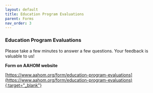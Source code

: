 ```yaml
---
layout: default
title: Education Program Evaluations
parent: Forms
nav_order: 3
---
```


### Education Program Evaluations


Please take a few minutes to answer a few questions.  Your feedback is valuable to us!

**Form on AAHOM website**

[https://www.aahom.org/form/education-program-evaluations](https://www.aahom.org/form/education-program-evaluations){:target="_blank"}